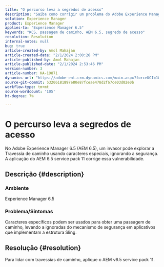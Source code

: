 ```yaml
---
title: "O percurso leva a segredos de acesso"
description: "Saiba como corrigir um problema do Adobe Experience Manager 6.5 em que a passagem de caminho leva a uma falha de segurança. Aplique o service pack 11."
solution: Experience Manager
product: Experience Manager
applies-to: "Experience Manager 6.5"
keywords: "KCS, passagem de caminho, AEM 6.5, segredo de acesso"
resolution: Resolution
internal-notes: null
bug: true
article-created-by: Amol Mahajan
article-created-date: "2/1/2024 2:00:26 PM"
article-published-by: Amol Mahajan
article-published-date: "2/1/2024 2:53:46 PM"
version-number: 3
article-number: KA-19871
dynamics-url: "https://adobe-ent.crm.dynamics.com/main.aspx?forceUCI=1&pagetype=entityrecord&etn=knowledgearticle&id=5e44cd3b-0ac1-ee11-9079-6045bd0065f9"
source-git-commit: b3206181897e80e87fceae478d2f67ce03d02e0b
workflow-type: tm+mt
source-wordcount: '105'
ht-degree: 7%

---
```


# O percurso leva a segredos de acesso


No Adobe Experience Manager 6.5 (AEM 6.5), um invasor pode explorar a Travessia de caminho usando caracteres especiais, ignorando a segurança. A aplicação do AEM 6.5 service pack 11 corrige essa vulnerabilidade.

## Descrição {#description}


### <b>Ambiente</b>

Experience Manager 6.5



### <b>Problema/Sintomas</b>

Caracteres específicos podem ser usados para obter uma passagem de caminho, levando a ignoradas do mecanismo de segurança em aplicativos que implementam a estrutura Sling.


## Resolução {#resolution}

Para lidar com travessias de caminho, aplique o AEM v6.5 service pack 11.